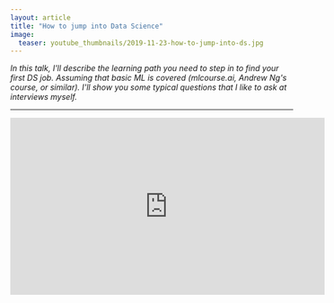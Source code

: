 ```yaml
---
layout: article
title: "How to jump into Data Science"
image:
  teaser: youtube_thumbnails/2019-11-23-how-to-jump-into-ds.jpg
---
```


_In this talk, I'll describe the learning path you need to step in to find your first DS job. Assuming that basic ML is covered (mlcourse.ai, Andrew Ng's course, or similar). I'll show you some typical questions that I like to ask at interviews myself._

***

<iframe width="560" height="315" src="https://www.youtube.com/embed/FGuGg9F2VUs" title="YouTube video player" frameborder="0" allow="accelerometer; autoplay; clipboard-write; encrypted-media; gyroscope; picture-in-picture" allowfullscreen></iframe>
